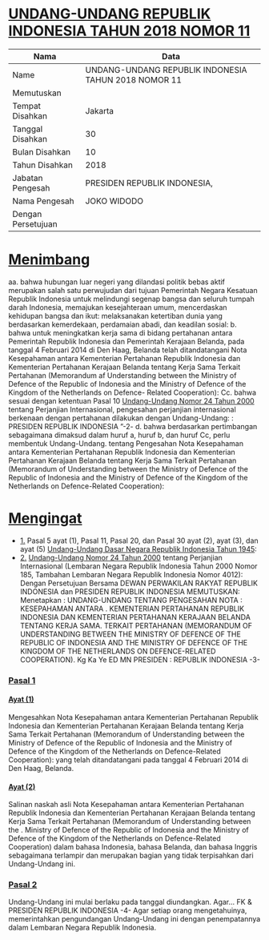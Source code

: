 # [UNDANG-UNDANG REPUBLIK INDONESIA TAHUN 2018 NOMOR 11](http://example.org/legal/document/uu/2018/11)

| Nama | Data |
| ------ | ----- |
|Name|UNDANG-UNDANG REPUBLIK INDONESIA TAHUN 2018 NOMOR 11|
|Memutuskan||
|Tempat Disahkan|Jakarta|
|Tanggal Disahkan|30|
|Bulan Disahkan|10|
|Tahun Disahkan|2018|
|Jabatan Pengesah|PRESIDEN REPUBLIK INDONESIA,|
|Nama Pengesah|JOKO WIDODO|
|Dengan Persetujuan||
# [Menimbang](http://example.org/legal/document/uu/2018/11/menimbang)
aa. bahwa hubungan luar negeri yang dilandasi politik bebas aktif merupakan salah satu perwujudan dari tujuan Pemerintah Negara Kesatuan Republik Indonesia untuk melindungi segenap bangsa dan seluruh tumpah darah Indonesia, memajukan kesejahteraan umum, mencerdaskan kehidupan bangsa dan ikut: melaksanakan ketertiban dunia yang berdasarkan kemerdekaan, perdamaian abadi, dan keadilan sosial: b. bahwa untuk meningkatkan kerja sama di bidang pertahanan antara Pemerintah Republik Indonesia dan Pemerintah Kerajaan Belanda, pada tanggal 4 Februari 2014 di Den Haag, Belanda telah ditandatangani Nota Kesepahaman antara Kementerian Pertahanan Republik Indonesia dan Kementerian Pertahanan Kerajaan Belanda tentang Kerja Sama Terkait Pertahanan (Memorandum af Understanding between the Ministry of Defence of the Republic of Indonesia and the Ministry of Defence of the Kingdom of the Netherlands on Defence- Related Cooperation): Cc. bahwa sesuai dengan ketentuan Pasal 10 [Undang-Undang Nomor 24 Tahun 2000](http://example.org/legal/document/uu/2000/24) tentang Perjanjian Internasional, pengesahan perjanjian internasional berkenaan dengan pertahanan dilakukan dengan Undang-Undang: : PRESIDEN REPUBLIK INDONESIA ”-2- d. bahwa berdasarkan pertimbangan sebagaimana dimaksud dalam huruf a, huruf b, dan huruf Cc, perlu membentuk Undang-Undang. tentang Pengesahan Nota Kesepahaman antara Kementerian Pertahanan Republik Indonesia dan Kementerian Pertahanan Kerajaan Belanda tentang Kerja Sama Terkait Pertahanan (Memorandum of Understanding between the Ministry of Defence of the Republic of Indonesia and the Ministry of Defence of the Kingdom of the Netherlands on Defence-Related Cooperation):
# [Mengingat](http://example.org/legal/document/uu/2018/11/mengingat)

* [1.](http://example.org/legal/document/uu/2018/11/mengingat/point/0001) Pasal 5 ayat (1), Pasal 11, Pasal 20, dan Pasal 30 ayat (2), ayat (3), dan ayat (5) [Undang-Undang Dasar Negara Republik Indonesia Tahun 1945](http://example.org/legal/document/uu):
* [2.](http://example.org/legal/document/uu/2018/11/mengingat/point/0002) [Undang-Undang Nomor 24 Tahun 2000](http://example.org/legal/document/uu/2000/24) tentang Perjanjian Internasional (Lembaran Negara Republik Indonesia Tahun 2000 Nomor 185, Tambahan Lembaran Negara Republik Indonesia Nomor 4012): Dengan Persetujuan Bersama DEWAN PERWAKILAN RAKYAT REPUBLIK INDONESIA dan PRESIDEN REPUBLIK INDONESIA MEMUTUSKAN: Menetapkan : UNDANG-UNDANG TENTANG PENGESAHAN NOTA : KESEPAHAMAN ANTARA . KEMENTERIAN PERTAHANAN REPUBLIK INDONESIA DAN KEMENTERIAN PERTAHANAN KERAJAAN BELANDA TENTANG KERJA SAMA. TERKAIT PERTAHANAN (MEMORANDUM OF UNDERSTANDING BETWEEN THE MINISTRY OF DEFENCE OF THE REPUBLIC OF INDONESIA AND THE MINISTRY OF DEFENCE OF THE KINGDOM OF THE NETHERLANDS ON DEFENCE-RELATED COOPERATION). Kg Ka Ye ED MN PRESIDEN : REPUBLIK INDONESIA -3-

### [Pasal 1](http://example.org/legal/document/uu/2018/11/pasal/0001)

#### [Ayat (1)](http://example.org/legal/document/uu/2018/11/pasal/0001/version/20181030/ayat/0001)
Mengesahkan Nota Kesepahaman antara Kementerian Pertahanan Republik Indonesia dan Kementerian Pertahanan Kerajaan Belanda tentang Kerja Sama Terkait Pertahanan (Memorandum of Understanding between the Ministry of Defence of the Republic of Indonesia and the Ministry of Defence of the Kingdom of the Netherlands on Defence-Related Cooperation): yang telah ditandatangani pada tanggal 4 Februari 2014 di Den Haag, Belanda.

#### [Ayat (2)](http://example.org/legal/document/uu/2018/11/pasal/0001/version/20181030/ayat/0002)
Salinan naskah asli Nota Kesepahaman antara Kementerian Pertahanan Republik Indonesia dan Kementerian Pertahanan Kerajaan Belanda tentang Kerja Sama Terkait Pertahanan (Memorandum of Understanding between the . Ministry of Defence of the Republic of Indonesia and the Ministry of Defence of the Kingdom of the Netherlands on Defence-Related Cooperation) dalam bahasa Indonesia, bahasa Belanda, dan bahasa Inggris sebagaimana terlampir dan merupakan bagian yang tidak terpisahkan dari Undang-Undang ini.


### [Pasal 2](http://example.org/legal/document/uu/2018/11/pasal/0002)
Undang-Undang ini mulai berlaku pada tanggal diundangkan. Agar... FK & PRESIDEN REPUBLIK INDONESIA -4- Agar setiap orang mengetahuinya, memerintahkan pengundangan Undang-Undang ini dengan penempatannya dalam Lembaran Negara Republik Indonesia.

